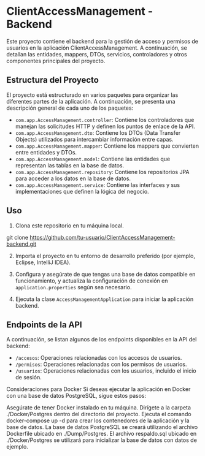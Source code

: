 # ClientAccessManagement - Backend

Este proyecto contiene el backend para la gestión de acceso y permisos de usuarios en la aplicación ClientAccessManagement. A continuación, se detallan las entidades, mappers, DTOs, servicios, controladores y otros componentes principales del proyecto.

## Estructura del Proyecto

El proyecto está estructurado en varios paquetes para organizar las diferentes partes de la aplicación. A continuación, se presenta una descripción general de cada uno de los paquetes:

- `com.app.AccessManagement.controller`: Contiene los controladores que manejan las solicitudes HTTP y definen los puntos de enlace de la API.
- `com.app.AccessManagement.dto`: Contiene los DTOs (Data Transfer Objects) utilizados para intercambiar información entre capas.
- `com.app.AccessManagement.mapper`: Contiene los mappers que convierten entre entidades y DTOs.
- `com.app.AccessManagement.model`: Contiene las entidades que representan las tablas en la base de datos.
- `com.app.AccessManagement.repository`: Contiene los repositorios JPA para acceder a los datos en la base de datos.
- `com.app.AccessManagement.service`: Contiene las interfaces y sus implementaciones que definen la lógica del negocio.

## Uso

1. Clona este repositorio en tu máquina local.

git clone https://github.com/tu-usuario/ClientAccessManagement-backend.git


2. Importa el proyecto en tu entorno de desarrollo preferido (por ejemplo, Eclipse, IntelliJ IDEA).

3. Configura y asegúrate de que tengas una base de datos compatible en funcionamiento, y actualiza la configuración de conexión en `application.properties` según sea necesario.

4. Ejecuta la clase `AccessManagementApplication` para iniciar la aplicación backend.

## Endpoints de la API

A continuación, se listan algunos de los endpoints disponibles en la API del backend:

- `/accesos`: Operaciones relacionadas con los accesos de usuarios.
- `/permisos`: Operaciones relacionadas con los permisos de usuarios.
- `/usuarios`: Operaciones relacionadas con los usuarios, incluido el inicio de sesión.

Consideraciones para Docker Si deseas ejecutar la aplicación en Docker con una base de datos PostgreSQL, sigue estos pasos:

Asegúrate de tener Docker instalado en tu máquina.
Dirígete a la carpeta ./Docker/Postgres dentro del directorio del proyecto.
Ejecuta el comando docker-compose up -d para crear los contenedores de la aplicación y la base de datos.
La base de datos PostgreSQL se creará utilizando el archivo Dockerfile ubicado en ./Dump/Postgres.
El archivo respaldo.sql ubicado en ./Docker/Postgres se utilizará para inicializar la base de datos con datos de ejemplo.
